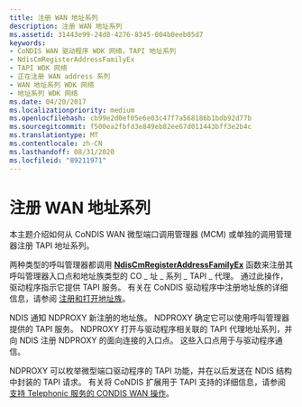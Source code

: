 ```yaml
---
title: 注册 WAN 地址系列
description: 注册 WAN 地址系列
ms.assetid: 31443e99-24d8-4276-8345-004b0eeb05d7
keywords:
- CoNDIS WAN 驱动程序 WDK 网络，TAPI 地址系列
- NdisCmRegisterAddressFamilyEx
- TAPI WDK 网络
- 正在注册 WAN address 系列
- WAN 地址系列 WDK 网络
- 地址系列 WDK 网络
ms.date: 04/20/2017
ms.localizationpriority: medium
ms.openlocfilehash: cb99e2d0ef05e6e03c47f7a568186b1bdb92d77b
ms.sourcegitcommit: f500ea2fbfd3e849eb82ee67d011443bff3e2b4c
ms.translationtype: MT
ms.contentlocale: zh-CN
ms.lasthandoff: 08/31/2020
ms.locfileid: "89211971"
---
```

# <a name="registering-the-wan-address-family"></a>注册 WAN 地址系列





本主题介绍如何从 CoNDIS WAN 微型端口调用管理器 (MCM) 或单独的调用管理器注册 TAPI 地址系列。

两种类型的呼叫管理器都调用 [**NdisCmRegisterAddressFamilyEx**](/windows-hardware/drivers/ddi/ndis/nf-ndis-ndiscmregisteraddressfamilyex) 函数来注册其呼叫管理器入口点和地址族类型的 CO \_ 址 \_ 系列 \_ TAPI \_ 代理。 通过此操作，驱动程序指示它提供 TAPI 服务。 有关在 CoNDIS 驱动程序中注册地址族的详细信息，请参阅 [注册和打开地址族](registering-and-opening-an-address-family.md)。

NDIS 通知 NDPROXY 新注册的地址族。 NDPROXY 确定它可以使用呼叫管理器提供的 TAPI 服务。 NDPROXY 打开与驱动程序相关联的 TAPI 代理地址系列，并向 NDIS 注册 NDPROXY 的面向连接的入口点。 这些入口点用于与驱动程序通信。

NDPROXY 可以枚举微型端口驱动程序的 TAPI 功能，并在以后发送在 NDIS 结构中封装的 TAPI 请求。 有关将 CoNDIS 扩展用于 TAPI 支持的详细信息，请参阅 [支持 Telephonic 服务的 CONDIS WAN 操作](condis-wan-operations-that-support-telephonic-services.md)。

 

